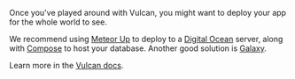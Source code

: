 Once you've played around with Vulcan, you might want to deploy your app for the whole world to see. 

We recommend using [Meteor Up](http://meteor-up.com/) to deploy to a [Digital Ocean](http://digitalocean.com) server, along with [Compose](http://compose.io) to host your database. Another good solution is [Galaxy](http://galaxy.meteor.com/).

Learn more in the [Vulcan docs](http://docs.vulcanjs.org/deployment.html).
